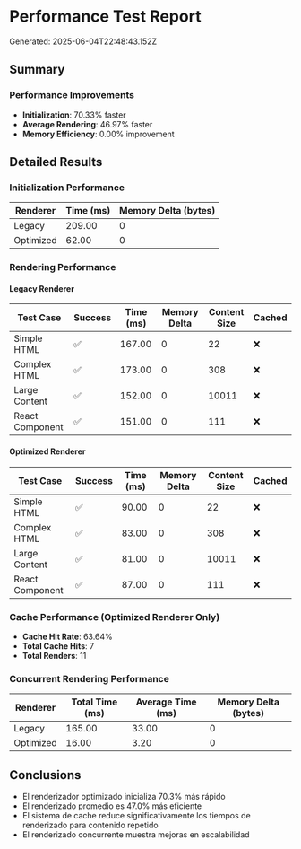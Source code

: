 # Performance Test Report

Generated: 2025-06-04T22:48:43.152Z

## Summary

### Performance Improvements
- **Initialization**: 70.33% faster
- **Average Rendering**: 46.97% faster
- **Memory Efficiency**: 0.00% improvement

## Detailed Results

### Initialization Performance

| Renderer | Time (ms) | Memory Delta (bytes) |
|----------|-----------|---------------------|
| Legacy | 209.00 | 0 |
| Optimized | 62.00 | 0 |

### Rendering Performance

#### Legacy Renderer

| Test Case | Success | Time (ms) | Memory Delta | Content Size | Cached |
|-----------|---------|-----------|--------------|--------------|--------|
| Simple HTML | ✅ | 167.00 | 0 | 22 | ❌ |
| Complex HTML | ✅ | 173.00 | 0 | 308 | ❌ |
| Large Content | ✅ | 152.00 | 0 | 10011 | ❌ |
| React Component | ✅ | 151.00 | 0 | 111 | ❌ |


#### Optimized Renderer

| Test Case | Success | Time (ms) | Memory Delta | Content Size | Cached |
|-----------|---------|-----------|--------------|--------------|--------|
| Simple HTML | ✅ | 90.00 | 0 | 22 | ❌ |
| Complex HTML | ✅ | 83.00 | 0 | 308 | ❌ |
| Large Content | ✅ | 81.00 | 0 | 10011 | ❌ |
| React Component | ✅ | 87.00 | 0 | 111 | ❌ |


### Cache Performance (Optimized Renderer Only)
- **Cache Hit Rate**: 63.64%
- **Total Cache Hits**: 7
- **Total Renders**: 11

### Concurrent Rendering Performance

| Renderer | Total Time (ms) | Average Time (ms) | Memory Delta (bytes) |
|----------|----------------|-------------------|---------------------|
| Legacy | 165.00 | 33.00 | 0 |
| Optimized | 16.00 | 3.20 | 0 |

## Conclusions

- El renderizador optimizado inicializa 70.3% más rápido
- El renderizado promedio es 47.0% más eficiente
- El sistema de cache reduce significativamente los tiempos de renderizado para contenido repetido
- El renderizado concurrente muestra mejoras en escalabilidad
